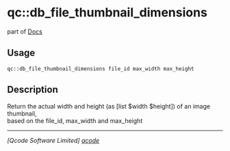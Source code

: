 qc::db_file_thumbnail_dimensions
================================

part of [Docs](.)

Usage
-----
`qc::db_file_thumbnail_dimensions file_id max_width max_height`

Description
-----------
Return the actual width and height (as [list $width $height]) of an image thumbnail,<br/>based on the file_id, max_width and max_height

----------------------------------
*[Qcode Software Limited] [qcode]*

[qcode]: www.qcode.co.uk "Qcode Software"